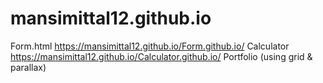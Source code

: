 # mansimittal12.github.io
Form.html https://mansimittal12.github.io/Form.github.io/
Calculator https://mansimittal12.github.io/Calculator.github.io/
Portfolio (using grid & parallax) 
